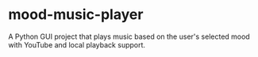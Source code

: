 # mood-music-player
 A Python GUI project that plays music based on the user's selected mood with YouTube and local playback support.
